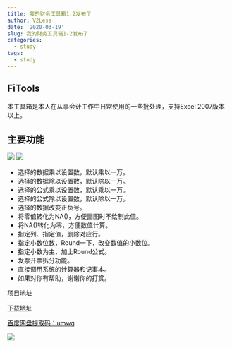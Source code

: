 ```yaml
---
title: 我的财务工具箱1.2发布了
author: V2Less
date: '2020-03-19'
slug: 我的财务工具箱1-2发布了
categories:
  - study
tags:
  - study
---
```

## FiTools
本工具箱是本人在从事会计工作中日常使用的一些批处理，支持Excel 2007版本以上。
## 主要功能
![](/post/2020-03-19-我的财务工具箱1-0发布了_files/xc.gif)
![](/post/2020-03-19-我的财务工具箱1-0发布了_files/fapiaochaifen.gif)

- 选择的数据乘以设置数，默认乘以一万。
- 选择的数据除以设置数，默认除以一万。
- 选择的公式乘以设置数，默认乘以一万。
- 选择的公式除以设置数，默认除以一万。
- 选择的数据改变正负号。
- 将零值转化为NA()，方便画图时不绘制此值。
- 将NA()转化为零，方便数值计算。
- 指定列、指定值，删除对应行。
- 指定小数位数，Round一下，改变数值的小数位。
- 指定小数为主，加上Round公式。
- 发票开票拆分功能。
- 直接调用系统的计算器和记事本。
- 如果对你有帮助，谢谢你的打赏。





[项目地址](https://github.com/sandylaw/Fitools)

[下载地址](https://github.com/sandylaw/Fitools/releases)


[百度网盘提取码：umwq](https://pan.baidu.com/s/1Cn12Rw_Rl1NhkWiedEbAYQ)

![](/post/2020-03-19-我的财务工具箱1-0发布了_files/pay.png)

